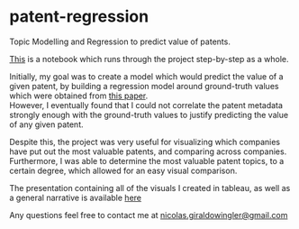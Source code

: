 # patent-regression
Topic Modelling and Regression to predict value of patents.  
  
[This](https://github.com/giraldon/patent-regression/blob/master/Patents_Topics_Regression_Desktop.ipynb) is a notebook which runs through the project step-by-step as a whole.  
  
Initially, my goal was to create a model which would predict the value of a given patent, by building a regression model around ground-truth values which were obtained from [this paper](https://github.com/giraldon/patent-regression/blob/master/SSRN-id2193068.pdf).  
However, I eventually found that I could not correlate the patent metadata strongly enough with the ground-truth values to justify predicting the value of any given patent.  
  
Despite this, the project was very useful for visualizing which companies have put out the most valuable patents, and comparing across companies. Furthermore, I was able to determine the most valuable patent topics, to a certain degree, which allowed for an easy visual comparison.  
  
The presentation containing all of the visuals I created in tableau, as well as a general narrative is available [here](https://github.com/giraldon/patent-regression/blob/master/Patent_design%20(2).pdf)
  
Any questions feel free to contact me at nicolas.giraldowingler@gmail.com
